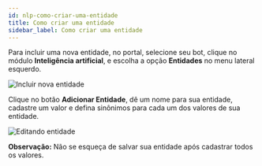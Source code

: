 ```yaml
---
id: nlp-como-criar-uma-entidade
title: Como criar uma entidade
sidebar_label: Como criar uma entidade
---
```


Para incluir uma nova entidade, no portal, selecione seu bot, clique no módulo **Inteligência artificial**, e escolha a opção **Entidades** no menu lateral esquerdo.

![Incluir nova entidade](/img/practice/ai/ai-como-criar-uma-entidade-1.png)

Clique no botão **Adicionar Entidade**, dê um nome para sua entidade, cadastre um valor e defina sinônimos para cada um dos valores de sua entidade.

![Editando entidade](/img/practice/ai/ai-como-criar-uma-entidade-2.png)

**Observação:** Não se esqueça de salvar sua entidade após cadastrar todos os valores.